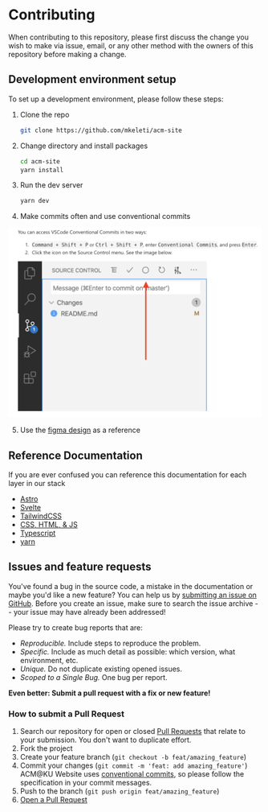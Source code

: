# Contributing

When contributing to this repository, please first discuss the change you wish to make via issue, email, or any other method with the owners of this repository before making a change.

## Development environment setup

To set up a development environment, please follow these steps:

1. Clone the repo

   ```sh
   git clone https://github.com/mkeleti/acm-site
   ```

2. Change directory and install packages

   ```sh
   cd acm-site
   yarn install
   ```

3. Run the dev server

   ```sh
   yarn dev
   ```

4. Make commits often and use conventional commits

![Instructions](images/conventionalcommit.png)

5. Use the [figma design](https://www.figma.com/file/jhFCstc5Z3CPgsujQxxMfv/ACM-Website?node-id=0%3A1) as a reference

## Reference Documentation

If you are ever confused you can reference this documentation for each layer in our stack

- [Astro](https://docs.astro.build/en/getting-started/)
- [Svelte](https://svelte.dev/docs)
- [TailwindCSS](https://tailwindcss.com/docs/installation)
- [CSS, HTML, & JS](https://developer.mozilla.org/en-US/)
- [Typescript](https://www.typescriptlang.org/docs/)
- [yarn](https://yarnpkg.com/getting-started)

## Issues and feature requests

You've found a bug in the source code, a mistake in the documentation or maybe you'd like a new feature? You can help us by [submitting an issue on GitHub](https://github.com/mkeleti/acm-site/issues). Before you create an issue, make sure to search the issue archive -- your issue may have already been addressed!

Please try to create bug reports that are:

- _Reproducible._ Include steps to reproduce the problem.
- _Specific._ Include as much detail as possible: which version, what environment, etc.
- _Unique._ Do not duplicate existing opened issues.
- _Scoped to a Single Bug._ One bug per report.

**Even better: Submit a pull request with a fix or new feature!**

### How to submit a Pull Request

1. Search our repository for open or closed
   [Pull Requests](https://github.com/mkeleti/acm-site/pulls)
   that relate to your submission. You don't want to duplicate effort.
2. Fork the project
3. Create your feature branch (`git checkout -b feat/amazing_feature`)
4. Commit your changes (`git commit -m 'feat: add amazing_feature'`) ACM@KU Website uses [conventional commits](https://www.conventionalcommits.org), so please follow the specification in your commit messages.
5. Push to the branch (`git push origin feat/amazing_feature`)
6. [Open a Pull Request](https://github.com/mkeleti/acm-site/compare?expand=1)
